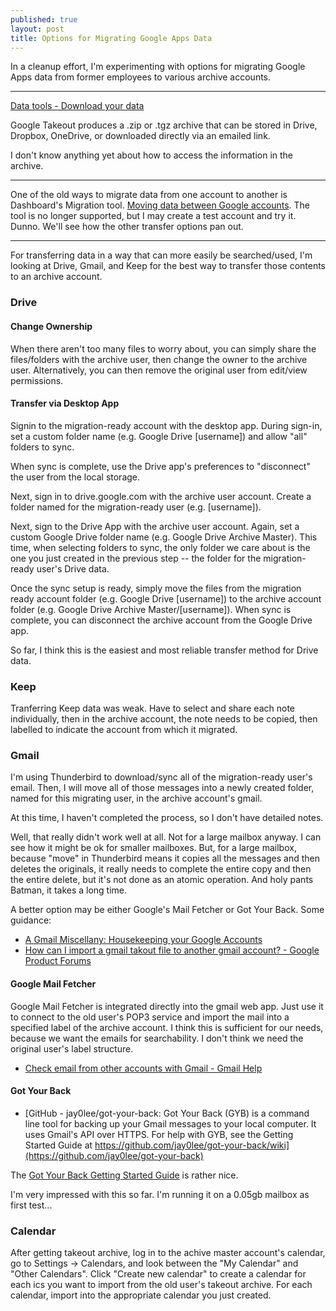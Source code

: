 ```yaml
---
published: true
layout: post
title: Options for Migrating Google Apps Data
---
```





In a cleanup effort, I'm experimenting with options for migrating Google Apps data from former employees to various archive accounts. 

---

[Data tools - Download your data](https://takeout.google.com/settings/takeout)

Google Takeout produces a .zip or .tgz archive that can be stored in Drive, Dropbox, OneDrive, or downloaded directly via an emailed link.

I don't know anything yet about how to access the information in the archive.

---

One of the old ways to migrate data from one account to another is Dashboard's Migration tool. [Moving data between Google accounts](https://www.google.com/dashboard/migration/?srcAccount=camille@costumecraze.com&dstAccount=backupemail@costumecraze.com). The tool is no longer supported, but I may create a test account and try it. Dunno. We'll see how the other transfer options pan out.

---

For transferring data in a way that can more easily be searched/used, I'm looking at Drive, Gmail, and Keep for the best way to transfer those contents to an archive account.

### Drive

#### Change Ownership

When there aren't too many files to worry about, you can simply share the files/folders with the archive user, then change the owner to the archive user. Alternatively, you can then remove the original user from edit/view permissions.

#### Transfer via Desktop App

Signin to the migration-ready account with the desktop app. During sign-in, set a custom folder name (e.g. Google Drive [username]) and allow "all" folders to sync.

When sync is complete, use the Drive app's preferences to "disconnect" the user from the local storage.

Next, sign in to drive.google.com with the archive user account. Create a folder named for the migration-ready user (e.g. [username]).

Next, sign to the Drive App with the archive user account. Again, set a custom Google Drive folder name (e.g. Google Drive Archive Master). This time, when selecting folders to sync, the only folder we care about is the one you just created in the previous step -- the folder for the migration-ready user's Drive data.

Once the sync setup is ready, simply move the files from the migration ready account folder (e.g. Google Drive [username]) to the archive account folder (e.g. Google Drive Archive Master/[username]). When sync is complete, you can disconnect the archive account from the Google Drive app.

So far, I think this is the easiest and most reliable transfer method for Drive data.

### Keep

Tranferring Keep data was weak. Have to select and share each note individually, then in the archive account, the note needs to be copied, then labelled to indicate the account from which it migrated.

### Gmail

I'm using Thunderbird to download/sync all of the migration-ready user's email. Then, I will move all of those messages into a newly created folder, named for this migrating user, in the archive account's gmail.

At this time, I haven't completed the process, so I don't have detailed notes.

Well, that really didn't work well at all. Not for a large mailbox anyway. I can see how it might be ok for smaller mailboxes. But, for a large mailbox, because "move" in Thunderbird means it copies all the messages and then deletes the originals, it really needs to complete the entire copy and then the entire delete, but it's not done as an atomic operation. And holy pants Batman, it takes a long time.

A better option may be either Google's Mail Fetcher or Got Your Back. Some guidance:

* [A Gmail Miscellany: Housekeeping your Google Accounts](http://gmail-miscellany.blogspot.jp/2013/05/housekeeping-your-google-accounts.html)
* [How can I import a gmail takout file to another gmail account? - Google Product Forums](https://productforums.google.com/forum/#!topic/gmail/vNBtG4zpZHc)


#### Google Mail Fetcher

Google Mail Fetcher is integrated directly into the gmail web app. Just use it to connect to the old user's POP3 service and import the mail into a specified label of the archive account. I think this is sufficient for our needs, because we want the emails for searchability. I don't think we need the original user's label structure.

* [Check email from other accounts with Gmail - Gmail Help](https://support.google.com/mail/answer/21289?hl=en)

#### Got Your Back

* [GitHub - jay0lee/got-your-back: Got Your Back (GYB) is a command line tool for backing up your Gmail messages to your local computer. It uses Gmail's API over HTTPS. For help with GYB, see the Getting Started Guide at https://github.com/jay0lee/got-your-back/wiki](https://github.com/jay0lee/got-your-back)

The [Got Your Back Getting Started Guide](https://github.com/jay0lee/got-your-back/wiki) is rather nice.

I'm very impressed with this so far. I'm running it on a 0.05gb mailbox as first test...


### Calendar

After getting takeout archive, log in to the achive master account's calendar, go to Settings -> Calendars, and look between the "My Calendar" and "Other Calendars". Click "Create new calendar" to create a calendar for each ics you want to import from the old user's takeout archive. For each calendar, import into the appropriate calendar you just created.
